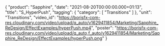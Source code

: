 {
   "product": "Sapphire",
   "date": "2021-08-20T00:00:00.000+01:13",  
   "title": "S_HyperPush",
   "tagging": {
   "category": [
      "Transitions"
    ]
   },
   "unit": "Transitions",
   "video_id": "https://borisfx-com-res.cloudinary.com/video/upload/q_auto/v1629411854/Marketing/Sapphire_ReDesign/EffectExamples/hyperPush.mp4",
   "poster": "https://borisfx-com-res.cloudinary.com/video/upload/q_auto,f_auto/v1629411854/Marketing/Sapphire_ReDesign/EffectExamples/hyperPush.png"
}